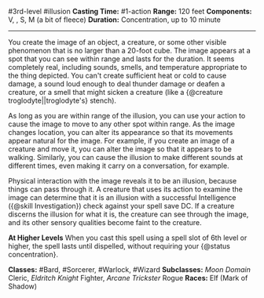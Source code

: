 #3rd-level #illusion
**Casting Time:** #1-action
**Range:** 120 feet
**Components:** V, , S, M (a bit of fleece)
**Duration:** Concentration, up to 10 minute

---

You create the image of an object, a creature, or some other visible phenomenon that is no larger than a 20-foot cube. The image appears at a spot that you can see within range and lasts for the duration. It seems completely real, including sounds, smells, and temperature appropriate to the thing depicted. You can't create sufficient heat or cold to cause damage, a sound loud enough to deal thunder damage or deafen a creature, or a smell that might sicken a creature (like a {@creature troglodyte||troglodyte's} stench).

As long as you are within range of the illusion, you can use your action to cause the image to move to any other spot within range. As the image changes location, you can alter its appearance so that its movements appear natural for the image. For example, if you create an image of a creature and move it, you can alter the image so that it appears to be walking. Similarly, you can cause the illusion to make different sounds at different times, even making it carry on a conversation, for example.

Physical interaction with the image reveals it to be an illusion, because things can pass through it. A creature that uses its action to examine the image can determine that it is an illusion with a successful Intelligence ({@skill Investigation}) check against your spell save DC. If a creature discerns the illusion for what it is, the creature can see through the image, and its other sensory qualities become faint to the creature.

**At Higher Levels**
When you cast this spell using a spell slot of 6th level or higher, the spell lasts until dispelled, without requiring your {@status concentration}.

**Classes:** #Bard, #Sorcerer, #Warlock, #Wizard
**Subclasses:** *Moon Domain* Cleric, *Eldritch Knight* Fighter, *Arcane Trickster* Rogue
**Races:** Elf (Mark of Shadow)
